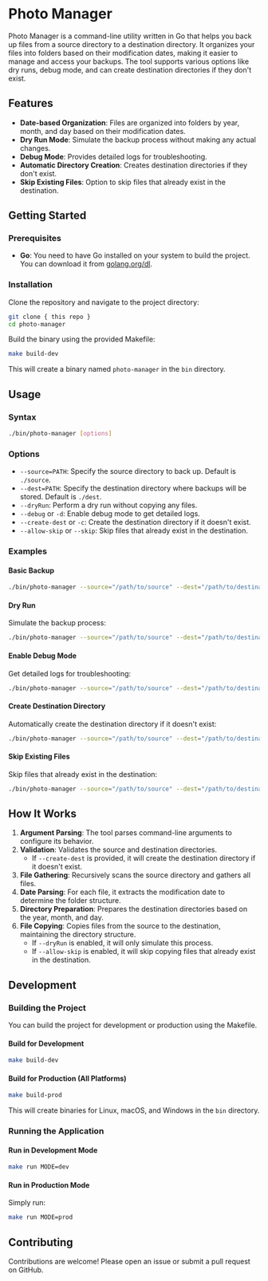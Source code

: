 # Photo Manager

Photo Manager is a command-line utility written in Go that helps you back up files from a source directory to a destination directory. It organizes your files into folders based on their modification dates, making it easier to manage and access your backups. The tool supports various options like dry runs, debug mode, and can create destination directories if they don't exist.

## Features

- **Date-based Organization**: Files are organized into folders by year, month, and day based on their modification dates.
- **Dry Run Mode**: Simulate the backup process without making any actual changes.
- **Debug Mode**: Provides detailed logs for troubleshooting.
- **Automatic Directory Creation**: Creates destination directories if they don't exist.
- **Skip Existing Files**: Option to skip files that already exist in the destination.

## Getting Started

### Prerequisites

- **Go**: You need to have Go installed on your system to build the project. You can download it from [golang.org/dl](https://golang.org/dl/).

### Installation

Clone the repository and navigate to the project directory:

```bash
git clone { this repo } 
cd photo-manager
```

Build the binary using the provided Makefile:

```bash
make build-dev
```

This will create a binary named `photo-manager` in the `bin` directory.

## Usage

### Syntax

```bash
./bin/photo-manager [options]
```

### Options

- `--source=PATH`: Specify the source directory to back up. Default is `./source`.
- `--dest=PATH`: Specify the destination directory where backups will be stored. Default is `./dest`.
- `--dryRun`: Perform a dry run without copying any files.
- `--debug` or `-d`: Enable debug mode to get detailed logs.
- `--create-dest` or `-c`: Create the destination directory if it doesn't exist.
- `--allow-skip` or `--skip`: Skip files that already exist in the destination.

### Examples

#### Basic Backup

```bash
./bin/photo-manager --source="/path/to/source" --dest="/path/to/destination"
```

#### Dry Run

Simulate the backup process:

```bash
./bin/photo-manager --source="/path/to/source" --dest="/path/to/destination" --dryRun
```

#### Enable Debug Mode

Get detailed logs for troubleshooting:

```bash
./bin/photo-manager --source="/path/to/source" --dest="/path/to/destination" --debug
```

#### Create Destination Directory

Automatically create the destination directory if it doesn't exist:

```bash
./bin/photo-manager --source="/path/to/source" --dest="/path/to/destination" --create-dest
```

#### Skip Existing Files

Skip files that already exist in the destination:

```bash
./bin/photo-manager --source="/path/to/source" --dest="/path/to/destination" --allow-skip
```

## How It Works

1. **Argument Parsing**: The tool parses command-line arguments to configure its behavior.
2. **Validation**: Validates the source and destination directories.
   - If `--create-dest` is provided, it will create the destination directory if it doesn't exist.
3. **File Gathering**: Recursively scans the source directory and gathers all files.
4. **Date Parsing**: For each file, it extracts the modification date to determine the folder structure.
5. **Directory Preparation**: Prepares the destination directories based on the year, month, and day.
6. **File Copying**: Copies files from the source to the destination, maintaining the directory structure.
   - If `--dryRun` is enabled, it will only simulate this process.
   - If `--allow-skip` is enabled, it will skip copying files that already exist in the destination.

## Development

### Building the Project

You can build the project for development or production using the Makefile.

#### Build for Development

```bash
make build-dev
```

#### Build for Production (All Platforms)

```bash
make build-prod
```

This will create binaries for Linux, macOS, and Windows in the `bin` directory.

### Running the Application

#### Run in Development Mode

```bash
make run MODE=dev
```

#### Run in Production Mode

Simply run:

```bash
make run MODE=prod
```

## Contributing

Contributions are welcome! Please open an issue or submit a pull request on GitHub.
